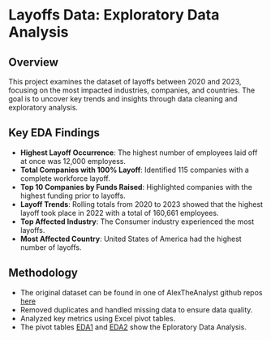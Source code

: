 # Layoffs Data: Exploratory Data Analysis

## Overview

This project examines the dataset of layoffs between 2020 and 2023, focusing on the most impacted industries, companies, and countries. The goal is to uncover key trends and insights through data cleaning and exploratory analysis.

## Key EDA Findings

- **Highest Layoff Occurrence**: The highest number of employees laid off at once was 12,000 employess.
- **Total Companies with 100% Layoff**: Identified 115 companies with a complete workforce layoff.
- **Top 10 Companies by Funds Raised**: Highlighted companies with the highest funding prior to layoffs.
- **Layoff Trends**: Rolling totals from 2020 to 2023 showed that the highest layoff took place in 2022 with a total of 160,661 employees.
- **Top Affected Industry**: The Consumer industry experienced the most layoffs.
- **Most Affected Country**: United States of America had the highest number of layoffs.

## Methodology

- The original dataset can be found in one of AlexTheAnalyst github repos [here](https://github.com/AlexTheAnalyst/MySQL-YouTube-Series/blob/main/layoffs.csv)
- Removed duplicates and handled missing data to ensure data quality.
- Analyzed key metrics using Excel pivot tables.
- The pivot tables [EDA1](https://github.com/chukwuebuka-nnonyelu/PRODIGY_DS_02/blob/main/EDA1.xlsx) and [EDA2](https://github.com/chukwuebuka-nnonyelu/PRODIGY_DS_02/blob/main/EDA2.xlsx) show the Eploratory Data Analysis.
